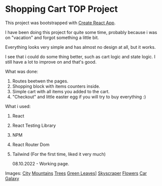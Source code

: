 # Shopping Cart TOP Project

This project was bootstrapped with [Create React App](https://github.com/facebook/create-react-app).

I have been doing this project for quite some time, probably because i was on "vacation" and forgot something a little bit.

Everything looks very simple and has almost no design at all, but it works.

I see that i could do some thing better, such as cart logic and state logic. I still have a lot to improve on and that's good.

What was done:

1. Routes beetwen the pages.
2. Shopping block with items counters inside.
3. Simple cart with all items you added to the cart.
4. "Checkout" and little easter egg if you will try to buy everything :)

What i used:

1. React
2. React Testing Library
3. NPM
4. React Router Dom
5. Tailwind (For the first time, liked it very much)

   08.10.2022 - Working page.

Images:
[City](https://www.pexels.com/photo/city-skyline-across-body-of-water-during-night-time-3586966/)
[Mountains](https://www.pexels.com/photo/brown-mountains-2559941/)
[Trees](https://www.pexels.com/photo/silhouette-of-palm-trees-near-shoreline-461940/)
[Green Leaves](https://www.pexels.com/photo/green-leaves-1072179/)]
[Skyscraper](https://www.pexels.com/photo/view-of-cityscape-325185/)
[Flowers](https://www.pexels.com/photo/close-up-photography-of-pink-flowers-1408221/)
[Car](https://www.pexels.com/photo/white-sports-coupe-733745/)
[Galaxy](https://www.pexels.com/photo/gray-and-black-galaxy-wallpaper-2150/)
